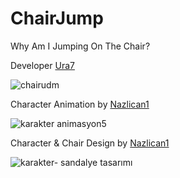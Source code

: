 # ChairJump
Why Am I Jumping On The Chair?


Developer [Ura7](https://github.com/Ura7)

![chairudm](https://github.com/Nazlican1/ChairJump/assets/115481154/85717e5a-d550-462f-a5e2-a6206789d062)

Character Animation by [Nazlican1](https://github.com/Nazlican1)


![karakter animasyon5](https://github.com/Nazlican1/ChairJump/assets/115481154/da024f9c-9042-4616-835b-4bc25af262e7)

Character & Chair Design by [Nazlican1](https://github.com/Nazlican1)


![karakter- sandalye tasarımı](https://github.com/Nazlican1/ChairJump/assets/115481154/fc69ea67-74d9-4015-86c2-bb5b67a1cc0d)
